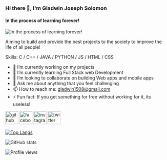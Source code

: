 ### Hi there 👋, I'm Gladwin Joseph Solomon
#### In the process of learning forever!
![In the process of learning forever!](https://encrypted-tbn0.gstatic.com/images?q=tbn:ANd9GcTwEx9Uw5q1Rmeq5_SuaGaa-Ie5Pi74ZBcf_Q&usqp=CAU)

Aiming to build and provide the best projects to the society to improve the life of all people!

Skills:  C / C++ / JAVA / PYTHON / JS / HTML / CSS

- 🔭 I’m currently working on my projects 
- 🌱 I’m currently learning Full Stack web Development 
- 👯 I’m looking to collaborate on building Web apps and mobile apps 
- 💬 Ask me about anything that you feel challenging 
- 📫 How to reach me: gladwin1508@gmail.com 
- ⚡ Fun fact: If you get something for free without working for it, its useless! 


[<img src='https://cdn.jsdelivr.net/npm/simple-icons@3.0.1/icons/github.svg' alt='github' height='40'>](https://github.com/GladwinJosephSolomon)  [<img src='https://cdn.jsdelivr.net/npm/simple-icons@3.0.1/icons/facebook.svg' alt='facebook' height='40'>](https://www.facebook.com/profile.php?id=100010783363473)  [<img src='https://cdn.jsdelivr.net/npm/simple-icons@3.0.1/icons/instagram.svg' alt='instagram' height='40'>](https://www.instagram.com/gladwin_joseph_solomon/)  [<img src='https://cdn.jsdelivr.net/npm/simple-icons@3.0.1/icons/twitter.svg' alt='twitter' height='40'>](https://twitter.com/GladwinJosephS1)  

[![Top Langs](https://github-readme-stats.vercel.app/api/top-langs/?username=GladwinJosephSolomon)](https://github.com/anuraghazra/github-readme-stats)

![GitHub stats](https://github-readme-stats.vercel.app/api?username=GladwinJosephSolomon&show_icons=true)  

![Profile views](https://gpvc.arturio.dev/GladwinJosephSolomon)  
